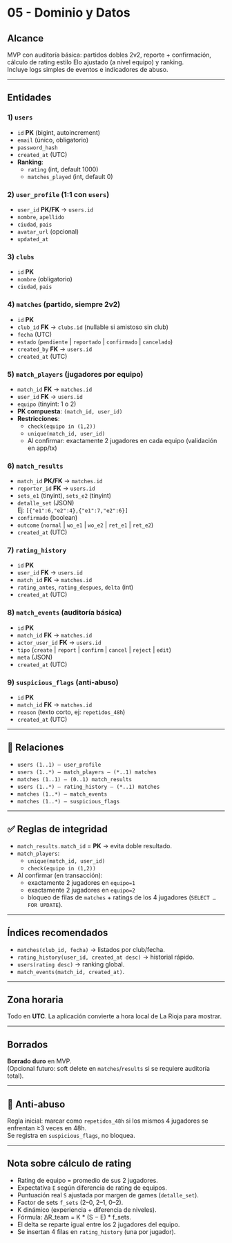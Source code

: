 # 05 - Dominio y Datos

## Alcance
MVP con auditoría básica: partidos dobles 2v2, reporte + confirmación, cálculo de rating estilo Elo ajustado (a nivel equipo) y ranking.  
Incluye logs simples de eventos e indicadores de abuso.

---

##  Entidades

### 1) `users`
- `id` **PK** (bigint, autoincrement)  
- `email` (único, obligatorio)  
- `password_hash`  
- `created_at` (UTC)  
- **Ranking**:  
  - `rating` (int, default 1000)  
  - `matches_played` (int, default 0)

### 2) `user_profile` (1:1 con `users`)
- `user_id` **PK/FK** → `users.id`  
- `nombre`, `apellido`  
- `ciudad`, `pais`  
- `avatar_url` (opcional)  
- `updated_at`

### 3) `clubs`
- `id` **PK**  
- `nombre` (obligatorio)  
- `ciudad`, `pais`

### 4) `matches` (partido, siempre 2v2)
- `id` **PK**  
- `club_id` **FK** → `clubs.id` (nullable si amistoso sin club)  
- `fecha` (UTC)  
- `estado` (`pendiente` | `reportado` | `confirmado` | `cancelado`)  
- `created_by` **FK** → `users.id`  
- `created_at` (UTC)

### 5) `match_players` (jugadores por equipo)
- `match_id` **FK** → `matches.id`  
- `user_id` **FK** → `users.id`  
- `equipo` (tinyint: 1 o 2)  
- **PK compuesta**: `(match_id, user_id)`  
- **Restricciones**:
  - `check(equipo in (1,2))`  
  - `unique(match_id, user_id)`  
  - Al confirmar: exactamente 2 jugadores en cada equipo (validación en app/tx)

### 6) `match_results`
- `match_id` **PK/FK** → `matches.id`  
- `reporter_id` **FK** → `users.id`  
- `sets_e1` (tinyint), `sets_e2` (tinyint)  
- `detalle_set` (JSON)  
  Ej: `[{"e1":6,"e2":4},{"e1":7,"e2":6}]`  
- `confirmado` (boolean)  
- `outcome` (`normal` | `wo_e1` | `wo_e2` | `ret_e1` | `ret_e2`)  
- `created_at` (UTC)

### 7) `rating_history`
- `id` **PK**  
- `user_id` **FK** → `users.id`  
- `match_id` **FK** → `matches.id`  
- `rating_antes`, `rating_despues`, `delta` (int)  
- `created_at` (UTC)

### 8) `match_events` (auditoría básica)
- `id` **PK**  
- `match_id` **FK** → `matches.id`  
- `actor_user_id` **FK** → `users.id`  
- `tipo` (`create` | `report` | `confirm` | `cancel` | `reject` | `edit`)  
- `meta` (JSON)  
- `created_at` (UTC)

### 9) `suspicious_flags` (anti-abuso)
- `id` **PK**  
- `match_id` **FK** → `matches.id`  
- `reason` (texto corto, ej: `repetidos_48h`)  
- `created_at` (UTC)

---

## 🔗 Relaciones
- `users (1..1) — user_profile`  
- `users (1..*) — match_players — (*..1) matches`  
- `matches (1..1) — (0..1) match_results`  
- `users (1..*) — rating_history — (*..1) matches`  
- `matches (1..*) — match_events`  
- `matches (1..*) — suspicious_flags`

---

## ✅ Reglas de integridad
- `match_results.match_id` = **PK** → evita doble resultado.  
- `match_players`:  
  - `unique(match_id, user_id)`  
  - `check(equipo in (1,2))`  
- Al confirmar (en transacción):  
  - exactamente 2 jugadores en `equipo=1`  
  - exactamente 2 jugadores en `equipo=2`  
  - bloqueo de filas de `matches` + ratings de los 4 jugadores (`SELECT … FOR UPDATE`).

---

##  Índices recomendados
- `matches(club_id, fecha)` → listados por club/fecha.  
- `rating_history(user_id, created_at desc)` → historial rápido.  
- `users(rating desc)` → ranking global.  
- `match_events(match_id, created_at)`.

---

##  Zona horaria
Todo en **UTC**. La aplicación convierte a hora local de La Rioja para mostrar.

---

##  Borrados
**Borrado duro** en MVP.  
(Opcional futuro: soft delete en `matches`/`results` si se requiere auditoría total).

---

## 🚨 Anti-abuso
Regla inicial: marcar como `repetidos_48h` si los mismos 4 jugadores se enfrentan ≥3 veces en 48h.  
Se registra en `suspicious_flags`, no bloquea.

---

##  Nota sobre cálculo de rating
- Rating de equipo = promedio de sus 2 jugadores.  
- Expectativa `E` según diferencia de rating de equipos.  
- Puntuación real `S` ajustada por margen de games (`detalle_set`).  
- Factor de sets `f_sets` (2–0, 2–1, 0–2).  
- K dinámico (experiencia + diferencia de niveles).  
- Fórmula:  ΔR_team = K * (S − E) * f_sets.
- El delta se reparte igual entre los 2 jugadores del equipo.  
- Se insertan 4 filas en `rating_history` (una por jugador).
